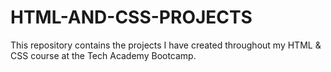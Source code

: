 # HTML-AND-CSS-PROJECTS
This repository contains the projects I have created throughout my HTML & CSS course at the Tech Academy Bootcamp. 
